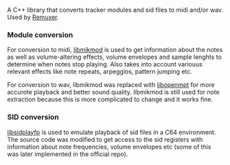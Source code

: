 A C++ library that converts tracker modules and sid files to midi and/or wav. Used by [Remuxer](https://github.com/yousernaym/remuxer).

### Module conversion
For conversion to midi, [libmikmod](https://github.com/sezero/mikmod) is used to get information about the notes as well as volume-altering effects, volume envelopes and sample lenghts to determine when notes stop playing. Also takes into account variouus relevant effects like note repeats, arpeggios, pattern jumping etc.  

For conversion to wav, libmikmod was replaced with [libopenmpt](https://lib.openmpt.org/libopenmpt) for more accurote playback and better sound quality. libmikmod is still used for note extraction because this is more complicated to change and it works fine.

### SID conversion
[libsidplayfp](https://github.com/yousernaym/libsidplayfp) is used to emulate playback of sid files in a C64 environment. The source code was modified to get access to the sid registers with information about note frequencies, volume envelopes etc (some of this was later implemented in the official repo).